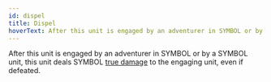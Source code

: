 ```yaml
---
id: dispel
title: Dispel
hoverText: After this unit is engaged by an adventurer in SYMBOL or by a SYMBOL unit, this unit deals SYMBOL true damage to the engaging unit, even if defeated.
---
```


After this unit is engaged by an adventurer in SYMBOL or by a SYMBOL unit, this unit deals SYMBOL [true damage](/docs/terms/true-damage) to the engaging unit, even if defeated.